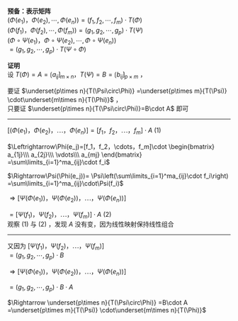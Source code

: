 **预备：表示矩阵**    
 $(\Phi(e_1)，\Phi(e_2),\cdots,\Phi(e_n))=(f_1,f_2,\cdots,f_m)\cdot T(\Phi)$     
 $(\Phi(f_1)，\Phi(f_2),\cdots,\Phi(f_m))=(g_1,g_2,\cdots,g_p)\cdot T(\Psi)$     
 $(\Phi\circ\Psi(e_1)，\Phi\circ\Psi(e_2),\cdots,\Phi\circ\Psi(e_n))$     
 $=(g_1,g_2,\cdots,g_p)\cdot T(\Psi\circ\Phi)$     
    
**证明**    
设  $T(\Phi)=A=\lgroup a_{ij}\rgroup_{m\times n}，    
T(\Psi)=B=\lgroup b_{ij}\rgroup_{p\times m}$ ，    
    
要证 $\underset{p\times n}{T(\Psi\circ\Phi)}    
=\underset{p\times m}{T(\Psi)}    
\cdot\underset{m\times n}{T(\Phi)}$ ，    
只要证  $\underset{p\times n}{T(\Psi\circ\Phi)}=B\cdot A$ 即可    
    
---    
    
 $[(\Phi(e_1)，\Phi(e_2)，\cdots，\Phi(e_n)]    
=[f_1，f_2，\cdots，f_m]\cdot A\ (1)$     
    
 $\Leftrightarrow\Phi(e_j)=[f_1，f_2，\cdots，f_m]\cdot    
\begin{bmatrix}    
a_{1j}\\\ a_{2j}\\\ \vdots\\\ a_{mj}    
\end{bmatrix}    
=\sum\limits_{i=1}^ma_{ij}\cdot f_i$     
    
 $\Rightarrow\Psi(\Phi(e_j))=    
\Psi\left(\sum\limits_{i=1}^ma_{ij}\cdot f_i\right)    
=\sum\limits_{i=1}^ma_{ij}\cdot\Psi(f_i)$     
    
 $\Rightarrow[\Psi(\Phi(e_1))，\Psi(\Phi(e_2))，    
\cdots，\Psi(\Phi(e_n))]$     
    
 $=[\Psi(f_1)，\Psi(f_2)，\cdots，\Psi(f_m)]\cdot A\ (2)$     
观察 $(1)$ 与 $(2)$ ，发现 $A$ 没有变，因为线性映射保持线性组合    
    
---    
    
又因为 $[\Psi(f_1)，\Psi(f_2)，\cdots，\Psi(f_m)]$     
 $=(g_1,g_2,\cdots,g_p)\cdot B$     
    
 $\Rightarrow[\Psi(\Phi(e_1))，\Psi(\Phi(e_2))，    
\cdots，\Psi(\Phi(e_n))]$     
    
 $=(g_1,g_2,\cdots,g_p)\cdot B\cdot A$     
    
 $\Rightarrow    
\underset{p\times n}{T(\Psi\circ\Phi)}    
=B\cdot A    
=\underset{p\times m}{T(\Psi)}    
\cdot\underset{m\times n}{T(\Phi)}$     
    

